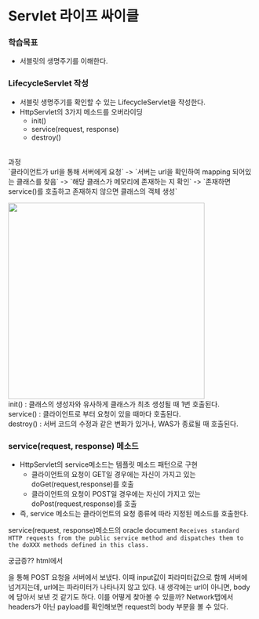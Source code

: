 # Servlet 라이프 싸이클
### 학습목표
- 서블릿의 생명주기를 이해한다.

### LifecycleServlet 작성
- 서블릿 생명주기를 확인할 수 있는 LifecycleServlet을 작성한다.
- HttpServlet의 3가지 메소드를 오버라이딩
  - init()
  - service(request, response)
  - destroy()
<br>
과정<br>
`클라이언트가 url을 통해 서버에게 요청` -> `서버는 url을 확인하여 mapping 되어있는 클래스를 찾음`
-> `해당 클래스가 메모리에 존재하는 지 확인` -> `존재하면 service()를 호출하고 존재하지 않으면 클래스의 객체 생성`

<img src="https://github.com/JMsuper/boostcourse_web_backend/blob/main/img/LifecycleServlet.png" width="400"><br>
init() : 클래스의 생성자와 유사하게 클래스가 최초 생성될 때 1번 호출된다.<br>
service() : 클라이언트로 부터 요청이 있을 때마다 호출된다.<br>
destroy() : 서버 코드의 수정과 같은 변화가 있거나, WAS가 종료될 때 호출된다.<br>

### service(request, response) 메소드
- HttpServlet의 service메소드는 템플릿 메소드 패턴으로 구현
  - 클라이언트의 요청이 GET일 경우에는 자신이 가지고 있는 doGet(request,response)를 호출
  - 클라이언트의 요청이 POST일 경우에는 자신이 가지고 있는 doPost(request,response)를 호출
- 즉, service 메소드는 클라이언트의 요청 종류에 따라 지정된 메소드를 호출한다.

service(request, response)메소드의 oracle document
`Receives standard HTTP requests from the public service method and dispatches them to the doXXX methods defined in this class.`

궁금증??
html에서 <form>을 통해 POST 요청을 서버에서 보냈다. 이때 input값이 파라미터값으로 함께 서버에
넘겨지는데, url에는 파라미터가 나타나지 않고 있다. 내 생각에는 url이 아니면, body에 담아서
보낸 것 같기도 하다. 이를 어떻게 찾아볼 수 있을까?
Network탭에서 headers가 아닌 payload를 확인해보면 request의 body 부분을 볼 수 있다.
